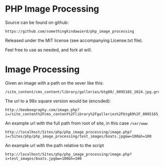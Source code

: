 PHP Image Processing
====================

Source can be found on github: 

    https://github.com/somethingkindawierd/php_image_processing

Released under the MIT license (see accompanying License.txt file).

Feel free to use as needed, and fork at will.

Image Processing
================

Given an image with a path on the sever like this:

    /site_content/cms_content/library/galleries/btg89/_0095165_1024.jpg.group/_0095165_1024.jpg

The url to a 98x square version would be (encoded):

    http://beebeography.com/image.php?i=/site_content%2Fcms_content%2Flibrary%2Fgalleries%2Fbtg89%2F_0095165_1024.jpg.group%2F_0095165_1024.jpg&w=98px&h=98px

An example url with the full path from root of site, in this case `/var/www`

    http://localhost/Sites/php/php_image_processing/image.php?i=/Sites/php/php_image_processing/test_images/boats.jpg&w=100&h=100

An example url with the path relative to the script

    http://localhost/Sites/php/php_image_processing/image.php?i=test_images/boats.jpg&w=100&h=100

